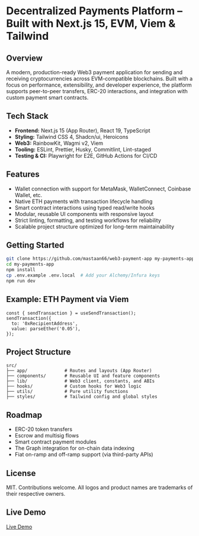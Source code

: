 # Decentralized Payments Platform – Built with Next.js 15, EVM, Viem & Tailwind

## Overview

A modern, production-ready Web3 payment application for sending and receiving cryptocurrencies across EVM-compatible blockchains. Built with a focus on performance, extensibility, and developer experience, the platform supports peer-to-peer transfers, ERC-20 interactions, and integration with custom payment smart contracts.

## Tech Stack

* **Frontend:** Next.js 15 (App Router), React 19, TypeScript
* **Styling:** Tailwind CSS 4, Shadcn/ui, Heroicons
* **Web3:** RainbowKit, Wagmi v2, Viem
* **Tooling:** ESLint, Prettier, Husky, Commitlint, Lint-staged
* **Testing & CI:** Playwright for E2E, GitHub Actions for CI/CD

## Features

* Wallet connection with support for MetaMask, WalletConnect, Coinbase Wallet, etc.
* Native ETH payments with transaction lifecycle handling
* Smart contract interactions using typed read/write hooks
* Modular, reusable UI components with responsive layout
* Strict linting, formatting, and testing workflows for reliability
* Scalable project structure optimized for long-term maintainability

## Getting Started

```bash
git clone https://github.com/mastaan66/web3-payment-app my-payments-app
cd my-payments-app
npm install
cp .env.example .env.local  # Add your Alchemy/Infura keys
npm run dev
```

## Example: ETH Payment via Viem

```tsx
const { sendTransaction } = useSendTransaction();
sendTransaction({
  to: '0xRecipientAddress',
  value: parseEther('0.05'),
});
```

## Project Structure

```
src/
├── app/              # Routes and layouts (App Router)
├── components/       # Reusable UI and feature components
├── lib/              # Web3 client, constants, and ABIs
├── hooks/            # Custom hooks for Web3 logic
├── utils/            # Pure utility functions
├── styles/           # Tailwind config and global styles
```

## Roadmap

* ERC-20 token transfers
* Escrow and multisig flows
* Smart contract payment modules
* The Graph integration for on-chain data indexing
* Fiat on-ramp and off-ramp support (via third-party APIs)

## License

MIT. Contributions welcome. All logos and product names are trademarks of their respective owners.

## Live Demo

[Live Demo]()